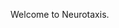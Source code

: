 Welcome to Neurotaxis.

<!---
neurotaxis/neurotaxis is a ✨ special ✨ repository because its `README.md` (this file) appears on your GitHub profile.
You can click the Preview link to take a look at your changes.
--->
